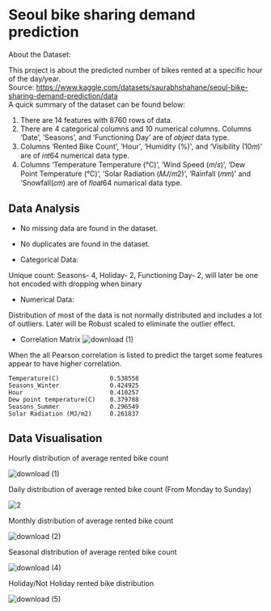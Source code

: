 # Seoul bike sharing demand prediction

About the Dataset:

This project is about the predicted number of bikes rented at a specific hour of the day/year. <br>
Source: https://www.kaggle.com/datasets/saurabhshahane/seoul-bike-sharing-demand-prediction/data <br>
A quick summary of the dataset can be found below: <br>

1. There are 14 features with 8760 rows of data. <br>
2. There are 4 categorical columns and 10 numerical columns. Columns ‘Date’, ‘Seasons’, and ‘Functioning Day’ are of 𝑜𝑏𝑗𝑒𝑐𝑡 data type. <br>
3. Columns ‘Rented Bike Count’, ‘Hour’, ‘Humidity (%)', and ‘Visibility (10𝑚)' are of 𝑖𝑛𝑡64 numerical data type. <br>
4. Columns ‘Temperature Temperature (℃)’, ‘Wind Speed (𝑚/𝑠)’, ‘Dew Point Temperature (℃)’, ‘Solar Radiation (𝑀𝐽/𝑚2)’, ‘Rainfall (𝑚𝑚)' and ‘Snowfall(𝑐𝑚) are of 𝑓𝑙𝑜𝑎𝑡64 numarical data type. <br>

## Data Analysis

- No missing data are found in the dataset.
  
- No duplicates are found in the dataset.
  
- Categorical Data:
  
Unique count: Seasons- 4, Holiday- 2, Functioning Day- 2, will later be one hot encoded with dropping when binary 

- Numerical Data:

Distribution of most of the data is not normally distributed and includes a lot of outliers. Later will be Robust scaled to eliminate the outlier effect.

- Correlation Matrix
![download (1)](https://github.com/dilarah/seoul_bike_sharing_demand_prediction/assets/33967361/21fe70d3-9d17-407b-bf44-3f163652c239)


When the all Pearson correlation is listed to predict the target some features appear to have higher correlation.

    Temperature(C)              0.538558
    Seasons_Winter              0.424925
    Hour                        0.410257
    Dew point temperature(C)    0.379788
    Seasons_Summer              0.296549
    Solar Radiation (MJ/m2)     0.261837

## Data Visualisation

Hourly distribution of average rented bike count

![download (1)](https://github.com/dilarah/seoul_bike_sharing_demand_prediction/assets/33967361/ec9a7f85-97f1-4dee-a145-b2f73d111b0c)

Daily distribution of average rented bike count (From Monday to Sunday)

![2](https://github.com/dilarah/seoul_bike_sharing_demand_prediction/assets/33967361/5f3f2f56-49c3-4bab-ac4f-ffdca518b4ab)

Monthly distribution of average rented bike count 

![download (2)](https://github.com/dilarah/seoul_bike_sharing_demand_prediction/assets/33967361/ec3d8184-6436-43c0-ae2f-beb6a2f65cdc)

Seasonal distribution of average rented bike count 

![download (4)](https://github.com/dilarah/seoul_bike_sharing_demand_prediction/assets/33967361/e427014c-288e-41bf-a6bc-2f9e14bd850e)

Holiday/Not Holiday rented bike distribution

![download (5)](https://github.com/dilarah/seoul_bike_sharing_demand_prediction/assets/33967361/1a347144-90c5-4247-b04b-2191b85499b4)


